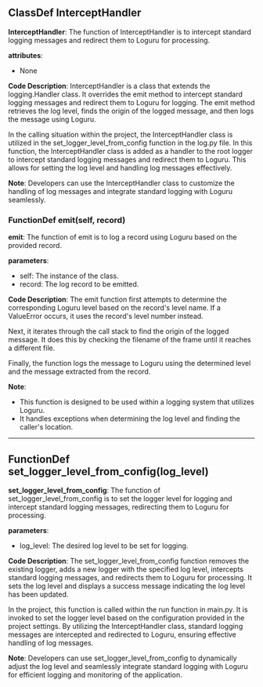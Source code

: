 ## ClassDef InterceptHandler
**InterceptHandler**: The function of InterceptHandler is to intercept standard logging messages and redirect them to Loguru for processing.

**attributes**:
- None

**Code Description**:
InterceptHandler is a class that extends the logging.Handler class. It overrides the emit method to intercept standard logging messages and redirect them to Loguru for logging. The emit method retrieves the log level, finds the origin of the logged message, and then logs the message using Loguru.

In the calling situation within the project, the InterceptHandler class is utilized in the set_logger_level_from_config function in the log.py file. In this function, the InterceptHandler class is added as a handler to the root logger to intercept standard logging messages and redirect them to Loguru. This allows for setting the log level and handling log messages effectively.

**Note**:
Developers can use the InterceptHandler class to customize the handling of log messages and integrate standard logging with Loguru seamlessly.
### FunctionDef emit(self, record)
**emit**: The function of emit is to log a record using Loguru based on the provided record.

**parameters**:
- self: The instance of the class.
- record: The log record to be emitted.

**Code Description**:
The emit function first attempts to determine the corresponding Loguru level based on the record's level name. If a ValueError occurs, it uses the record's level number instead. 

Next, it iterates through the call stack to find the origin of the logged message. It does this by checking the filename of the frame until it reaches a different file.

Finally, the function logs the message to Loguru using the determined level and the message extracted from the record.

**Note**:
- This function is designed to be used within a logging system that utilizes Loguru.
- It handles exceptions when determining the log level and finding the caller's location.
***
## FunctionDef set_logger_level_from_config(log_level)
**set_logger_level_from_config**: The function of set_logger_level_from_config is to set the logger level for logging and intercept standard logging messages, redirecting them to Loguru for processing.

**parameters**:
- log_level: The desired log level to be set for logging.

**Code Description**:
The set_logger_level_from_config function removes the existing logger, adds a new logger with the specified log level, intercepts standard logging messages, and redirects them to Loguru for processing. It sets the log level and displays a success message indicating the log level has been updated.

In the project, this function is called within the run function in main.py. It is invoked to set the logger level based on the configuration provided in the project settings. By utilizing the InterceptHandler class, standard logging messages are intercepted and redirected to Loguru, ensuring effective handling of log messages.

**Note**:
Developers can use set_logger_level_from_config to dynamically adjust the log level and seamlessly integrate standard logging with Loguru for efficient logging and monitoring of the application.
